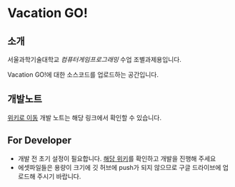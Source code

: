 # Vacation GO!

## 소개

서울과학기술대학교 *컴퓨터게임프로그래밍* 수업 조별과제용입니다.

Vacation GO!에 대한 소스코드를 업로드하는 공간입니다.



## 개발노트

[위키로 이동](https://github.com/rlatjdrhks74/VacationGo/wiki) 개발 노트는 해당 링크에서 확인할 수 있습니다.



## For Developer

* 개발 전 초기 설정이 필요합니다. [해당 위키](https://github.com/rlatjdrhks74/VacationGo/wiki/%EC%B4%88%EA%B8%B0-%EC%84%A4%EC%A0%95)를 확인하고 개발을 진행해 주세요
* 에셋파일들은 용량이 크기에 깃 허브에 push가 되지 않으므로 구글 드라이브에 업로드해 주시기 바랍니다.